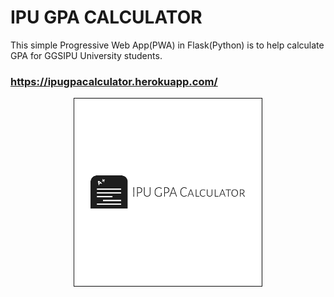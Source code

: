 # IPU GPA CALCULATOR

This simple Progressive Web App(PWA) in Flask(Python) is to help calculate GPA for GGSIPU University students. 
### https://ipugpacalculator.herokuapp.com/

<p align="center"><img src="static/images/favicon.ico" width="300" height="300" border="1px" /></p>